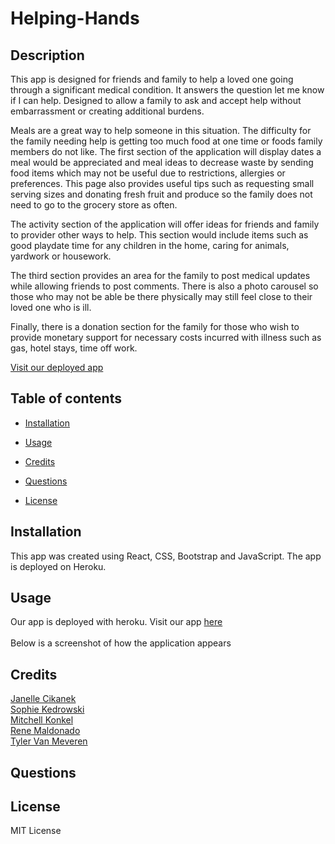 # Helping-Hands

## Description 

This app is designed for friends and family to help a loved one going through a significant medical condition. It answers the question let me know if I can help. Designed to allow a family to ask and accept help without embarrassment or creating additional burdens. 

Meals are a great way to help someone in this situation. The difficulty for the family needing help is getting too much food at one time or foods family members do not like. The first section of the application will display dates a meal would be appreciated and meal ideas to decrease waste by sending food items which may not be useful due to restrictions, allergies or preferences. This page also provides useful tips such as requesting small serving sizes and donating fresh fruit and produce so the family does not need to go to the grocery store as often. 

The activity section of the application will offer ideas for friends and family to provider other ways to help. This section would include items such as good playdate time for any children in the home, caring for animals, yardwork or housework. 

The third section provides an area for the family to post medical updates while allowing friends to post comments. There is also a photo carousel so those who may not be able be there physically may still feel close to their loved one who is ill.

Finally, there is a donation section for the family for those who wish to provide monetary support for necessary costs incurred with illness such as gas, hotel stays, time off work. 

[Visit our deployed app](https://helping-hands.herokuapp.com/)

## Table of contents 

  - [Installation](#installation) 

  - [Usage](#usage) 

   - [Credits](#credits) 

  - [Questions](#questions) 

  - [License](#license)


## Installation 

This app was created using React, CSS, Bootstrap and JavaScript. The app is deployed on Heroku.

## Usage 
Our app is deployed with heroku. Visit our app [here](https://helping-hands.herokuapp.com/)<br>
<br>
  Below is a screenshot of how the application appears
  ![]()

 ## Credits

[Janelle Cikanek](https://github.com/janellecikanek)<br>
[Sophie Kedrowski](https://github.com/sophiekedrowski)<br>
[Mitchell Konkel](https://github.com/mjkonkel)<br>
[Rene Maldonado](https://github.com/mattmald)<br>
[Tyler Van Meveren](https://github.com/Tvanmeveren)<br>
  
## Questions 

## License
 MIT License
